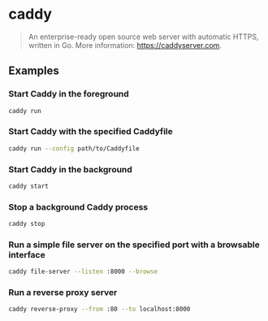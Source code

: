 # caddy

> An enterprise-ready open source web server with automatic HTTPS, written in Go. More information: <https://caddyserver.com>.

## Examples

### Start Caddy in the foreground

```bash
caddy run
```

### Start Caddy with the specified Caddyfile

```bash
caddy run --config path/to/Caddyfile
```

### Start Caddy in the background

```bash
caddy start
```

### Stop a background Caddy process

```bash
caddy stop
```

### Run a simple file server on the specified port with a browsable interface

```bash
caddy file-server --listen :8000 --browse
```

### Run a reverse proxy server

```bash
caddy reverse-proxy --from :80 --to localhost:8000
```
